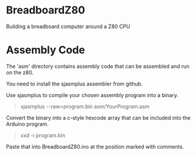 # BreadboardZ80
Building a breadboard computer around a Z80 CPU

# Assembly Code

The 'asm' directory contains assembly code that can be assembled and run on the z80.

You need to install the sjasmplus assembler from github.

> 

Use sjasmplus to compile your chosen assembly program into a binary.

> sjasmplus --raw=program.bin asm/YourProgram.asm 

Convert the binary into a c-style hexcode array that can be included into the Arduino program.

> xxd -i program.bin

Paste that into BreadboardZ80.ino at the position marked with comments.
